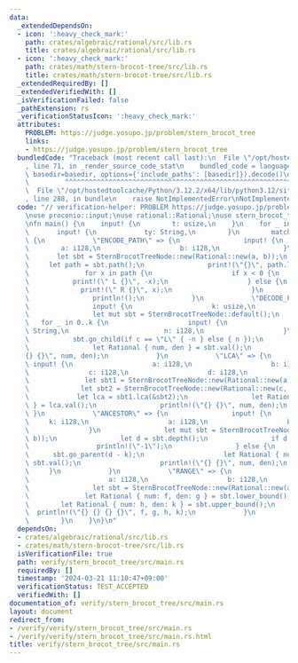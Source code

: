 ```yaml
---
data:
  _extendedDependsOn:
  - icon: ':heavy_check_mark:'
    path: crates/algebraic/rational/src/lib.rs
    title: crates/algebraic/rational/src/lib.rs
  - icon: ':heavy_check_mark:'
    path: crates/math/stern-brocot-tree/src/lib.rs
    title: crates/math/stern-brocot-tree/src/lib.rs
  _extendedRequiredBy: []
  _extendedVerifiedWith: []
  _isVerificationFailed: false
  _pathExtension: rs
  _verificationStatusIcon: ':heavy_check_mark:'
  attributes:
    PROBLEM: https://judge.yosupo.jp/problem/stern_brocot_tree
    links:
    - https://judge.yosupo.jp/problem/stern_brocot_tree
  bundledCode: "Traceback (most recent call last):\n  File \"/opt/hostedtoolcache/Python/3.12.2/x64/lib/python3.12/site-packages/onlinejudge_verify/documentation/build.py\"\
    , line 71, in _render_source_code_stat\n    bundled_code = language.bundle(stat.path,\
    \ basedir=basedir, options={'include_paths': [basedir]}).decode()\n          \
    \         ^^^^^^^^^^^^^^^^^^^^^^^^^^^^^^^^^^^^^^^^^^^^^^^^^^^^^^^^^^^^^^^^^^^^^^^^^^^^^^^^^\n\
    \  File \"/opt/hostedtoolcache/Python/3.12.2/x64/lib/python3.12/site-packages/onlinejudge_verify/languages/rust.py\"\
    , line 288, in bundle\n    raise NotImplementedError\nNotImplementedError\n"
  code: "// verification-helper: PROBLEM https://judge.yosupo.jp/problem/stern_brocot_tree\n\
    \nuse proconio::input;\nuse rational::Rational;\nuse stern_brocot_tree::SternBrocotTreeNode;\n\
    \nfn main() {\n    input! {\n        t: usize,\n    }\n    for _ in 0..t {\n \
    \       input! {\n            ty: String,\n        }\n        match ty.as_str()\
    \ {\n            \"ENCODE_PATH\" => {\n                input! {\n            \
    \        a: i128,\n                    b: i128,\n                }\n         \
    \       let sbt = SternBrocotTreeNode::new(Rational::new(a, b));\n           \
    \     let path = sbt.path();\n                print!(\"{}\", path.len());\n  \
    \              for x in path {\n                    if x < 0 {\n             \
    \           print!(\" L {}\", -x);\n                    } else {\n           \
    \             print!(\" R {}\", x);\n                    }\n                }\n\
    \                println!();\n            }\n            \"DECODE_PATH\" => {\n\
    \                input! {\n                    k: usize,\n                }\n\
    \                let mut sbt = SternBrocotTreeNode::default();\n             \
    \   for _ in 0..k {\n                    input! {\n                        c:\
    \ String,\n                        n: i128,\n                    }\n         \
    \           sbt.go_child(if c == \"L\" { -n } else { n });\n                }\n\
    \                let Rational { num, den } = sbt.val();\n                println!(\"\
    {} {}\", num, den);\n            }\n            \"LCA\" => {\n               \
    \ input! {\n                    a: i128,\n                    b: i128,\n     \
    \               c: i128,\n                    d: i128,\n                }\n  \
    \              let sbt1 = SternBrocotTreeNode::new(Rational::new(a, b));\n   \
    \             let sbt2 = SternBrocotTreeNode::new(Rational::new(c, d));\n    \
    \            let lca = sbt1.lca(&sbt2);\n                let Rational { num, den\
    \ } = lca.val();\n                println!(\"{} {}\", num, den);\n           \
    \ }\n            \"ANCESTOR\" => {\n                input! {\n               \
    \     k: i128,\n                    a: i128,\n                    b: i128,\n \
    \               }\n                let mut sbt = SternBrocotTreeNode::new(Rational::new(a,\
    \ b));\n                let d = sbt.depth();\n                if d < k {\n   \
    \                 println!(\"-1\");\n                } else {\n              \
    \      sbt.go_parent(d - k);\n                    let Rational { num, den } =\
    \ sbt.val();\n                    println!(\"{} {}\", num, den);\n           \
    \     }\n            }\n            \"RANGE\" => {\n                input! {\n\
    \                    a: i128,\n                    b: i128,\n                }\n\
    \                let sbt = SternBrocotTreeNode::new(Rational::new(a, b));\n  \
    \              let Rational { num: f, den: g } = sbt.lower_bound();\n        \
    \        let Rational { num: h, den: k } = sbt.upper_bound();\n              \
    \  println!(\"{} {} {} {}\", f, g, h, k);\n            }\n            _ => unreachable!(),\n\
    \        }\n    }\n}\n"
  dependsOn:
  - crates/algebraic/rational/src/lib.rs
  - crates/math/stern-brocot-tree/src/lib.rs
  isVerificationFile: true
  path: verify/stern_brocot_tree/src/main.rs
  requiredBy: []
  timestamp: '2024-03-21 11:10:47+09:00'
  verificationStatus: TEST_ACCEPTED
  verifiedWith: []
documentation_of: verify/stern_brocot_tree/src/main.rs
layout: document
redirect_from:
- /verify/verify/stern_brocot_tree/src/main.rs
- /verify/verify/stern_brocot_tree/src/main.rs.html
title: verify/stern_brocot_tree/src/main.rs
---
```

